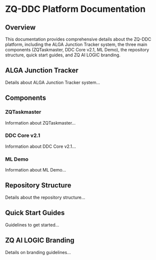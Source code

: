 # ZQ-DDC Platform Documentation

## Overview
This documentation provides comprehensive details about the ZQ-DDC platform, including the ALGA Junction Tracker system, the three main components (ZQTaskmaster, DDC Core v2.1, ML Demo), the repository structure, quick start guides, and ZQ AI LOGIC branding.

## ALGA Junction Tracker
Details about ALGA Junction Tracker system...

## Components
### ZQTaskmaster
Information about ZQTaskmaster...
### DDC Core v2.1
Information about DDC Core v2.1...
### ML Demo
Information about ML Demo...

## Repository Structure
Details about the repository structure...

## Quick Start Guides
Guidelines to get started...

## ZQ AI LOGIC Branding
Details on branding guidelines...